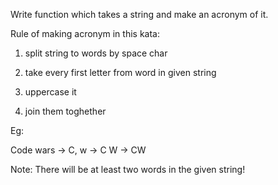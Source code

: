 Write function which takes a string and make an acronym of it.

Rule of making acronym in this kata:

1. split string to words by space char

2. take every first letter from word in given string
3. uppercase it
4. join them toghether

Eg:

Code wars -> C, w -> C W -> CW

Note: There will be at least two words in the given string!
